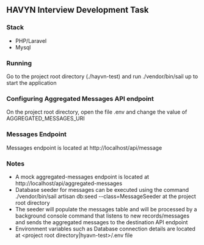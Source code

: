 ## HAVYN Interview Development Task

### Stack

- PHP/Laravel
- Mysql

### Running

Go to the project root directory (./hayvn-test) and run ./vendor/bin/sail up to start the application

### Configuring Aggregated Messages API endpoint

On the project root directory, open the file .env and change the value of AGGREGATED_MESSAGES_URI

### Messages Endpoint

Messages endpoint is located at http://localhost/api/message

### Notes

- A mock aggregated-messages endpoint is located at http://localhost/api/aggregated-messages
- Database seeder for messages can be executed using the command ./vendor/bin/sail artisan db:seed --class=MessageSeeder at the project root directory
- The seeder will populate the messages table and will be processed by a background console command that listens to new records/messages and sends the aggregated messages to the destination API endpoint
- Environment variables such as Database connection details are located at <project root directory|hyavn-test>/.env file
